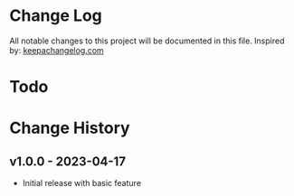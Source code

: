 # Change Log
All notable changes to this project will be documented in this file.
Inspired by: [keepachangelog.com](http://keepachangelog.com/)

# Todo

# Change History

## v1.0.0 - 2023-04-17
- Initial release with basic feature